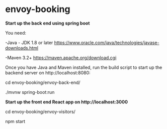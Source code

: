 # envoy-booking

<b>Start up the back end using spring boot</b>

You need:

-Java - JDK 1.8 or later https://www.oracle.com/java/technologies/javase-downloads.html

-Maven 3.2+ https://maven.apache.org/download.cgi

Once you have Java and Maven installed, run the build script to start up the backend server on http://localhost:8080:

cd envoy-booking/envoy-back-end/

./mvnw spring-boot:run



<b>Start up the front end React app on http://localhost:3000</b>

cd envoy-booking/envoy-visitors/

npm start
